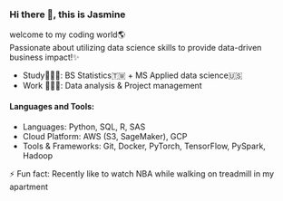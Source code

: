 ### Hi there 👋, this is Jasmine

welcome to my coding world🌎  
Passionate about utilizing data science skills to provide data-driven business impact!✨

- Study👩🏻‍🎓: BS Statistics🇹🇼 + MS Applied data science🇺🇸  
- Work 👩🏻‍💻: Data analysis & Project management


#### Languages and Tools:
- Languages: Python, SQL, R, SAS
- Cloud Platform: AWS (S3, SageMaker), GCP 
- Tools & Frameworks: Git, Docker, PyTorch, TensorFlow, PySpark, Hadoop


⚡ Fun fact: Recently like to watch NBA while walking on treadmill in my apartment

<!--
**JasmineTzou/JasmineTzou** is a ✨ _special_ ✨ repository because its `README.md` (this file) appears on your GitHub profile.

Here are some ideas to get you started:

- 🔭 I’m currently working on ...
- 🌱 I’m currently learning ...
- 👯 I’m looking to collaborate on ...
- 🤔 I’m looking for help with ...
- 💬 Ask me about ...
- 📫 How to reach me: ...
- 😄 Pronouns: ...
- ⚡ Fun fact: ...
-->
